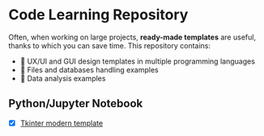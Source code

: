 # Code Learning Repository

Often, when working on large projects, **ready-made templates** are useful, thanks to which you can save time. 
This repository contains: 
* :file_folder: UX/UI and GUI design templates in multiple programming languages
* :file_folder: Files and databases handling examples
* :file_folder: Data analysis examples

## Python/Jupyter Notebook
- [x] [Tkinter modern template](https://github.com/Pyother/code-learning/blob/main/python/tkinter_modern_gui.ipynb)
